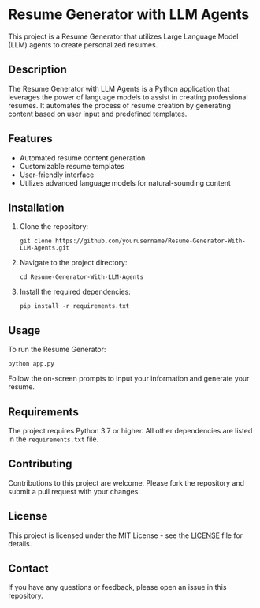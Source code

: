 # Resume Generator with LLM Agents

This project is a Resume Generator that utilizes Large Language Model (LLM) agents to create personalized resumes.

## Description

The Resume Generator with LLM Agents is a Python application that leverages the power of language models to assist in creating professional resumes. It automates the process of resume creation by generating content based on user input and predefined templates.

## Features

- Automated resume content generation
- Customizable resume templates
- User-friendly interface
- Utilizes advanced language models for natural-sounding content

## Installation

1. Clone the repository:
   ```
   git clone https://github.com/yourusername/Resume-Generator-With-LLM-Agents.git
   ```

2. Navigate to the project directory:
   ```
   cd Resume-Generator-With-LLM-Agents
   ```

3. Install the required dependencies:
   ```
   pip install -r requirements.txt
   ```

## Usage

To run the Resume Generator:

```
python app.py
```

Follow the on-screen prompts to input your information and generate your resume.

## Requirements

The project requires Python 3.7 or higher. All other dependencies are listed in the `requirements.txt` file.

## Contributing

Contributions to this project are welcome. Please fork the repository and submit a pull request with your changes.

## License

This project is licensed under the MIT License - see the [LICENSE](LICENSE) file for details.

## Contact

If you have any questions or feedback, please open an issue in this repository.
